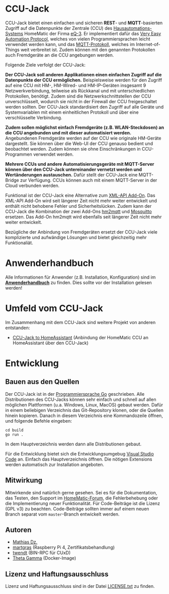 # CCU-Jack

CCU-Jack bietet einen einfachen und sicheren **REST**- und **MQTT**-basierten Zugriff auf die Datenpunkte der Zentrale (CCU) des [Hausautomations-Systems](http://de.wikipedia.org/wiki/Hausautomation) HomeMatic der Firma [eQ-3](http://www.eq-3.de/). Er implementiert dafür das [Very Easy Automation Protocol](https://github.com/mdzio/veap), welches von vielen Programmiersprachen leicht verwendet werden kann, und das [MQTT-Protokoll](https://de.wikipedia.org/wiki/MQTT), welches im Internet-of-Things weit verbreitet ist. Zudem können mit den genannten Protokollen auch Fremdgeräte an die CCU angebungen werden.

Folgende Ziele verfolgt der CCU-Jack:

**Der CCU-Jack soll anderen Applikationen einen einfachen Zugriff auf die Datenpunkte der CCU ermöglichen.** Beispielsweise werden für den Zugriff auf eine CCU mit HM-, HM-Wired- und HM-IP-Geräten insgesamt 9 Netzwerkverbindung, teilweise als Rückkanal und mit unterschiedlichen Protokollen, benötigt. Zudem sind die Netzwerkschnittstellen der CCU unverschlüsselt, wodurch sie nicht in der Firewall der CCU freigeschaltet werden sollten. Der CCU-Jack standardisiert den Zugriff auf alle Geräte und Systemvariablen mit einem einheitlichen Protokoll und über eine verschlüsselte Verbindung.

**Zudem sollen möglichst einfach Fremdgeräte (z.B. WLAN-Steckdosen) an die CCU angebunden und mit dieser automatisiert werden.** Angebundenen Fremdgeräte werden auf der CCU wie originale HM-Geräte dargestellt. Sie können über die Web-UI der CCU genauso bedient und beobachtet werden. Zudem können sie ohne Einschränkungen in CCU-Programmen verwendet werden.

**Mehrere CCUs und andere Automatisierungsgeräte mit MQTT-Server können über den CCU-Jack untereinander vernetzt werden und Wertänderungen austauschen.** Dafür stellt der CCU-Jack eine MQTT-Bridge zur Verfügung. CCUs können auch mit einem MQTT-Server in der Cloud verbunden werden.

Funktional ist der CCU-Jack eine Alternative zum [XML-API Add-On](https://github.com/jens-maus/XML-API). Das XML-API Add-On wird seit längerer Zeit nicht mehr weiter entwickelt und enthält nicht behobene Fehler und Sicherheitslücken. Zudem kann der CCU-Jack die Kombination der zwei Add-Ons [hm2mqtt](https://github.com/owagner/hm2mqtt) und [Mosquitto](https://github.com/hobbyquaker/ccu-addon-mosquitto) ersetzen. Das Add-On hm2mqtt wird ebenfalls seit längerer Zeit nicht mehr weiter entwickelt.

Bezügliche der Anbindung von Fremdgeräten ersetzt der CCU-Jack viele komplizierte und aufwändige Lösungen und bietet gleichzeitig mehr Funktionaliät.

# Anwenderhandbuch

Alle Informationen für Anwender (z.B. Installation, Konfiguration) sind im [**Anwenderhandbuch**](https://github.com/mdzio/ccu-jack/wiki) zu finden. Dies sollte vor der Installation gelesen werden!

# Umfeld vom CCU-Jack

Im Zusammenhang mit dem CCU-Jack sind weitere Projekt von anderen entstanden:
* [CCU-Jack to HomeAssistant](https://github.com/kaistraube/ccujack_homeassistant) (Anbindung der HomeMatic CCU an HomeAssistant über den CCU-Jack)

# Entwicklung

## Bauen aus den Quellen

Der CCU-Jack ist in der [Programmiersprache Go](https://golang.org/) geschrieben. Alle Distributionen des CCU-Jacks können sehr einfach und schnell auf allen möglichen Plattformen (u.a. Windows, Linux, MacOS) gebaut werden. Dafür in einem beliebigen Verzeichnis das Git-Repository klonen, oder die Quellen hinein kopieren. Danach in diesem Verzeichnis eine Kommandozeile öffnen, und folgende Befehle eingeben:
```
cd build
go run .
```
In dem Hauptverzeichnis werden dann alle Distributionen gebaut.

Für die Entwicklung bietet sich die Entwicklungsumgebug [Visual Studio Code](https://code.visualstudio.com/) an. Einfach das Hauptverzeichnis öffnen. Die nötigen Extensions werden automatisch zur Installation angeboten.

## Mitwirkung

Mitwirkende sind natürlich gerne gesehen. Sei es für die Dokumentation, das Testen, den Support im [HomeMatic-Forum](https://homematic-forum.de/forum/viewtopic.php?f=41&t=53553), die Fehlerbehebung oder die Implementierung neuer Funktionalität. Für Code-Beiträge ist die Lizenz (GPL v3) zu beachten. Code-Beiträge sollten immer auf einem neuen Branch separat vom `master`-Branch entwickelt werden.

## Autoren

* [Mathias Dz.](https://github.com/mdzio)
* [martgras](https://github.com/martgras) (Raspberry Pi 4, Zertifikatsbehandlung)
* [twendt](https://github.com/twendt) (BIN-RPC für CUxD)
* [Theta Gamma](https://github.com/ThetaGamma) (Docker-Image)

## Lizenz und Haftungsausschluss

Lizenz und Haftungsausschluss sind in der Datei [LICENSE.txt](LICENSE.txt) zu finden.
